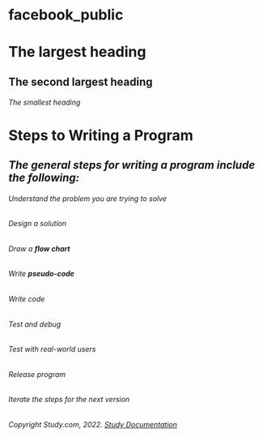 # facebook_public
# The largest heading
## The second largest heading
###### The smallest heading

# **Steps to Writing a Program**
## ***The general steps for writing a program include the following:***
###### Understand the problem you are trying to solve
######  Design a solution
######  Draw a **flow chart**
######  Write **pseudo-code**
######  Write code
######  Test and debug
######  Test with real-world users
######  Release program
######  Iterate the steps for the next version

###### Copyright Study.com, 2022. [Study Documentation](https://study.com/academy/lesson/how-to-write-a-program-coding-testing-debugging.html)

